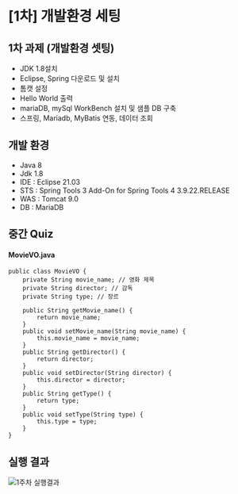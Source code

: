 # [1차] 개발환경 세팅

## 1차 과제 (개발환경 셋팅) 
* JDK 1.8설치
* Eclipse, Spring 다운로드 및 설치
* 톰캣 설정
* Hello World 출력
* mariaDB, mySql WorkBench 설치 및 샘플 DB 구축
* 스프링, Mariadb, MyBatis 연동, 데이터 조회

## 개발 환경
* Java 8
* Jdk 1.8
* IDE : Eclipse 21.03
* STS : Spring Tools 3 Add-On for Spring Tools 4 3.9.22.RELEASE
* WAS : Tomcat 9.0
* DB : MariaDB

## 중간 Quiz
#### MovieVO.java 

    public class MovieVO {
    	private String movie_name; // 영화 제목
    	private String director; // 감독
    	private String type; // 장르
    	
    	public String getMovie_name() {
    		return movie_name;
    	}
    	public void setMovie_name(String movie_name) {
    		this.movie_name = movie_name;
    	}
    	public String getDirector() {
    		return director;
    	}
    	public void setDirector(String director) {
    		this.director = director;
    	}
    	public String getType() {
    		return type;
    	}
    	public void setType(String type) {
    		this.type = type;
    	}
    }


## 실행 결과
![1주차 실행결과](https://github.com/jh990714/Comento_Bootcamp/assets/144774186/0a21d1f2-6b06-4d03-bb3c-886776b14ab3)

